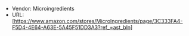 - Vendor: Microingredients
- URL: [https://www.amazon.com/stores/MicroIngredients/page/3C333FA4-F5D4-4E64-A63E-5A45F51DD3A3?ref_=ast_bln]
